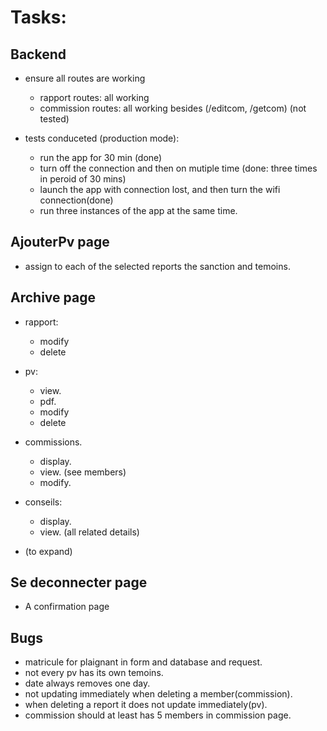 # Tasks:

## Backend

- ensure all routes are working

  - rapport routes: all working
  - commission routes: all working besides (/editcom, /getcom) (not tested)

- tests conduceted (production mode):
  - run the app for 30 min (done)
  - turn off the connection and then on mutiple time (done: three times in peroid of 30 mins)
  - launch the app with connection lost, and then turn the wifi connection(done)
  - run three instances of the app at the same time.

## AjouterPv page

- assign to each of the selected reports the sanction and temoins.

## Archive page

- rapport:

  - modify
  - delete

- pv:

  - view.
  - pdf.
  - modify
  - delete

- commissions.

  - display.
  - view. (see members)
  - modify.

- conseils:

  - display.
  - view. (all related details)

- (to expand)

## Se deconnecter page

- A confirmation page

## Bugs

- matricule for plaignant in form and database and request.
- not every pv has its own temoins.
- date always removes one day.
- not updating immediately when deleting a member(commission).
- when deleting a report it does not update immediately(pv).
- commission should at least has 5 members in commission page.
